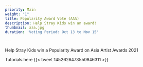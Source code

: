 ```yaml
---
priority: Main
weight: "1"
title: Popularity Award Vote (AAA)
description: Help Stray Kids win an award!
thumbnail: aaa.jpg
duration: 'Voting Period: Oct 13 to Nov 15'

---
```

Help Stray Kids win a Popularity Award on Asia Artist Awards 2021

Tutorials here {{< tweet 1452626473550946311 >}}